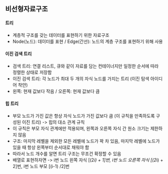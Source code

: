 ## 비선형자료구조

#### 트리
- 계층적 구조를 갖는 데이터를 표현하기 위한 자료구조
- Node(노드): 데이터를 표현 / Edge(간선): 노드의 계층 구조를 표현하기 위해 사용

#### 이진 검색 트리
- 검색 트리: 연결 리스트, 큐와 같이 자료를 담는 컨테이너지만 일정한 순서에 따라 정렬한 상태로 저장함
- 이진 검색 트리: 각 노드가 최대 두 개의 자식 노드를 가지는 트리 (이진 탐색 아이디어 착안)
- 왼쪽: 현재 값보다 작음 / 오른쪽: 현재 값보다 큼

#### 힙 트리
- 부모 노드가 가진 값은 항상 자식 노드가 가진 값보다 큼 (이 규칙을 만족하도록 구성된 이진 트리) -> 힙의 대소 관계 규칙
- 이 규칙은 부모 자식 관계에만 적용되며, 왼쪽과 오른쪽 자식 간 원소 크기는 제한하지 않음
- 구조: 마지막 레벨을 제외한 모든 레벨에 노드가 꽉 차 있음, 마지막 레벨에 노드가 있을 때 항상 왼쪽부터 순서대로 채워야 함
- 따라서 노드 개수를 알면 트리 구조는 무조건 확정할 수 있음
- 배열로 표현하자면 -> i번 노드 왼쪽 자식 [(2*i) + 1]번, i번 노드 오른쪽 자식 [(2*i) + 2]번, i번 노드 부모 [(i-1) /2]번
